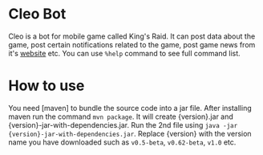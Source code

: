 # Cleo Bot
Cleo is a bot for mobile game called King's Raid. It can post data about the game, post certain notifications related to the game, post game news from it's [website](https://www.plug.game/kingsraid/1030449) etc. You can use `%help` command to see full command list.

# How to use
You need [maven] to bundle the source code into a jar file. After installing maven run the command `mvn package`. It will create {version}.jar and {version}-jar-with-dependencies.jar. Run the 2nd file using `java -jar {version}-jar-with-dependencies.jar`. Replace {version} with the version name you have downloaded such as `v0.5-beta`, `v0.62-beta`, `v1.0` etc.
